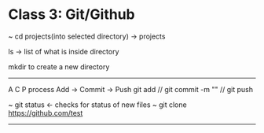 # Class 3: Git/Github

~ cd projects(into selected directory)
    ->  projects 

ls -> list of what is inside directory

mkdir to create a new directory

---

A C P process
Add -> Commit -> Push
git add  //  git commit -m "" // git push

~ git status  <- checks for status of new files
~ git clone https://github.com/test 

---